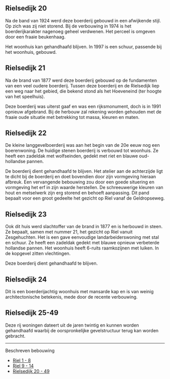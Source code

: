 ## Rielsedijk 20
Na de band van 1924 werd deze boerderij gebouwd in een afwijkende stijl. Op zich was zij niet storend. Bij de verbouwing in 1974 is het boerderijkarakter nagenoeg geheel verdwenen. Het perceel is omgeven door een fraaie beukenhaag. 

Het woonhuis kan gehandhaafd blijven. In 1997 is een schuur, passende bij het woonhuis, gebouwd.

## Rielsedijk 21
Na de brand van 1877 werd deze boerderij gebouwd op de fundamenten van een veel oudere boerderij. Tussen deze boerderij en de Rielsedijk liep een weg naar het gebied, die bekend stond als het Hoeveneind (ter hoogte van het speelhuis).

Deze boerderij was uiterst gaaf en was een rijksmonument, doch is in 1991 opnieuw afgebrand. Bij de herbouw zal rekening worden gehouden met de fraaie oude situatie met betrekking tot massa, kleuren en maten.

## Rielsedijk 22
De kleine langgevelboerderij was aan het begin van de 20e eeuw nog een boerenwoning. De huidige stenen boerderij is verbouwd tot woonhuis. Ze heeft een zadeldak met wolfseinden, gedekt met riet en blauwe oud-hollandse pannen. 

De boerderij dient gehandhaafd te blijven. Het atelier aan de achterzijde ligt te dicht bij de boerderij en doet bovendien door zijn vormgeving hieraan afbreuk. Een vervangende bebouwing zou door een goede situering en vormgeving het erf in zijn waarde herstellen. De schreeuwerige kleuren van hout en metselwerk zijn erg storend en behoeft aanpassing. Dit pand bepaalt voor een groot gedeelte het gezicht op Riel vanaf de Geldropseweg.

## Rielsedijk 23
Ook dit huis werd slachtoffer van de brand in 1877 en is herbouwd in steen. Ze bepaalt, samen met nummer 21, het gezicht op Riel vanuit Zesgehuchten. Het is een gave eenvoudige landarbeiderswoning met stal en schuur. Ze heeft een zadeldak gedekt met blauwe opnieuw verbeterde hollandse pannen. Het woonhuis heeft 6-ruits raamkozijnen met luiken. In de kopgevel zitten vlechtingen. 

Deze boerderij dient gehandhaafd te blijven.

## Rielsedijk 24
Dit is een boerderijachtig woonhuis met mansarde kap en is van weinig architectonische betekenis, mede door de recente verbouwing.

## Rielsedijk 25-49
Deze rij woningen dateert uit de jaren twintig en kunnen worden gehandhaafd waarbij de oorspronkelijke gevelstructuur terug kan worden gebracht.

---
Beschreven bebouwing
* [Riel 1 - 8](riel1-8)
* [Riel 9 - 14](riel9-14)
* [Rielsedijk 20 - 49](rielsedijk)
